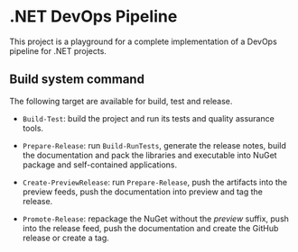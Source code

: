 # .NET DevOps Pipeline

This project is a playground for a complete implementation of a DevOps pipeline
for .NET projects.

## Build system command

The following target are available for build, test and release.

- `Build-Test`: build the project and run its tests and quality assurance tools.

- `Prepare-Release`: run `Build-RunTests`, generate the release notes, build the
  documentation and pack the libraries and executable into NuGet package and
  self-contained applications.

- `Create-PreviewRelease`: run `Prepare-Release`, push the artifacts into the
  preview feeds, push the documentation into preview and tag the release.

- `Promote-Release`: repackage the NuGet without the _preview_ suffix, push into
  the release feed, push the documentation and create the GitHub release or
  create a tag.
